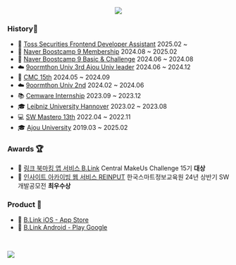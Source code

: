 <!--
**kwaksj329/kwaksj329** is a ✨ _special_ ✨ repository because its `README.md` (this file) appears on your GitHub profile.

Here are some ideas to get you started:

- 🔭 I’m currently working on ...
- 🌱 I’m currently learning ...
- 👯 I’m looking to collaborate on ...
- 🤔 I’m looking for help with ...
- 💬 Ask me about ...
- 📫 How to reach me: ...
- 😄 Pronouns: ...
- ⚡ Fun fact: ...

<img src="https://capsule-render.vercel.app/api?type=venom&height=100&color=gradient&reversal=false&textBg=false&desc=Sujong%20Kwak&fontSize=20"/>
-->

<p align="center">
  <img src="https://capsule-render.vercel.app/api?type=venom&height=100&color=gradient&reversal=false&textBg=false&desc=Sujong%20Kwak&fontSize=20">
</p>

### History📝
- 🧢 [Toss Securities Frontend Developer Assistant](https://tossinvest.com/)</b> 2025.02 ~ <br />
- 🌳 [Naver Boostcamp 9 Membership](https://boostcamp.connect.or.kr/)</b> 2024.08 ~ 2025.02 <br />
- 🌳 [Naver Boostcamp 9 Basic & Challenge](https://boostcamp.connect.or.kr/)</b> 2024.06 ~ 2024.08 <br />
- ☁️  [9oormthon Univ 3rd Ajou Univ leader](https://9oormthon.university/)</b> 2024.06 ~ 2024.12 <br />
- 👾 [CMC 15th](https://cmc.makeus.in/)</b> 2024.05 ~ 2024.09 <br />
- ☁️  [9oormthon Univ 2nd](https://9oormthon.university/)</b> 2024.02 ~ 2024.06 <br />
- 📚 [Cemware Internship](https://www.cemware.com/)</b> 2023.09 ~ 2023.12<br />
- 🎓 [Leibniz University Hannover](https://www.uni-hannover.de/en/)</b> 2023.02 ~ 2023.08<br />
- 💻 [SW Mastero 13th](https://github.com/kwaksj329/BetweenUs_FE)</b> 2022.04 ~ 2022.11<br />
- 🎓 [Ajou University](https://www.ajou.ac.kr/)</b> 2019.03 ~ 2025.02 <br />


### Awards 🏆
- 🥇 [링크 북마킹 앱 서비스 B.Link](https://github.com/BLink-Org/BLink-client) Central MakeUs Challenge 15기 **대상**<br />
- 🥇 [인사이트 아카이빙 웹 서비스 REINPUT](https://github.com/9oormthon-univ/2024_BEOTKKOTTHON_TEAM_24_FE) 한국스마트정보교육원 24년 상반기 SW개발공모전 **최우수상**<br />


### Product 📲
- 👾 [B.Link iOS - App Store](https://apps.apple.com/us/app/b-link/id6630368733)<br />
- 👾 [B.Link Android - Play Google](https://play.google.com/store/apps/details?id=com.blinkapplication&pli=1)<br />

<br />

<a href="https://hits.seeyoufarm.com"><img src="https://hits.seeyoufarm.com/api/count/incr/badge.svg?url=https%3A%2F%2Fgithub.com%2Fkwaksj329%2Fhit-counter&count_bg=%23FF3C80DE&title_bg=%23555555&icon=github.svg&icon_color=%23E7E7E7&title=hits&edge_flat=true"/></a>
